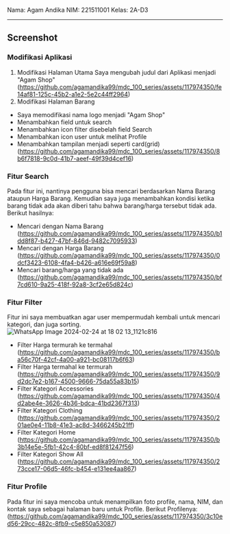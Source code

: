 Nama: Agam Andika
NIM: 221511001
Kelas: 2A-D3
***
## Screenshot
### Modifikasi Aplikasi
1. Modifikasi Halaman Utama
Saya mengubah judul dari Aplikasi menjadi "Agam Shop"
(https://github.com/agamandika99/mdc_100_series/assets/117974350/fe14af81-125c-45b2-a1e2-5e2c44ff2964)
2. Modifikasi Halaman Barang
- Saya memodifikasi nama logo menjadi "Agam Shop"
- Menambahkan field untuk search
- Menambahkan icon filter disebelah field Search
- Menambahkan icon user untuk melihat Profile
- Menambahkan tampilan menjadi seperti card(grid)
(https://github.com/agamandika99/mdc_100_series/assets/117974350/8b6f7818-9c0d-41b7-aeef-49f39d4cef16)
### Fitur Search
Pada fitur ini, nantinya pengguna bisa mencari berdasarkan Nama Barang ataupun Harga Barang. Kemudian saya juga menambahkan kondisi ketika barang tidak ada akan diberi tahu bahwa barang/harga tersebut tidak ada. 
Berikut hasilnya:
- Mencari dengan Nama Barang
(https://github.com/agamandika99/mdc_100_series/assets/117974350/b1dd8f87-b427-47bf-846d-9482c7095933)
- Mencari dengan Harga Barang
(https://github.com/agamandika99/mdc_100_series/assets/117974350/0dcf3423-6108-4fa4-b426-a616e69f59a8)
- Mencari barang/harga yang tidak ada
(https://github.com/agamandika99/mdc_100_series/assets/117974350/bf7cd610-9a25-418f-92a8-3cf2e65d824c)

### Fitur Filter
Fitur ini saya membuatkan agar user mempermudah kembali untuk mencari kategori, dan juga sorting.
![WhatsApp Image 2024-02-24 at 18 02 13_1121c816](https://github.com/agamandika99/mdc_100_series/assets/117974350/1643a81c-15c6-45f1-a24a-297b413dea18)

- Filter Harga termurah ke termahal
(https://github.com/agamandika99/mdc_100_series/assets/117974350/ba56c70f-42cf-4a00-a921-bc08117b6f63)
- Filter Harga termahal ke termurah
(https://github.com/agamandika99/mdc_100_series/assets/117974350/9d2dc7e2-b167-4500-9666-75da55a83b15)
- Filter Kategori Accessories
(https://github.com/agamandika99/mdc_100_series/assets/117974350/4d2abe4e-3626-4b36-bdca-41bd2367f313)
- Filter Kategori Clothing
(https://github.com/agamandika99/mdc_100_series/assets/117974350/201ae0e4-11b8-41e3-ac8d-3466245b21ff)
- Filter Kategori Home
(https://github.com/agamandika99/mdc_100_series/assets/117974350/b3b14e5e-5fb1-42c4-80bf-ed8f81247f56)
- Filter Kategori Show All
(https://github.com/agamandika99/mdc_100_series/assets/117974350/273cce17-06d5-46fc-b454-e131ee4aa867)

### Fitur Profile
Pada fitur ini saya mencoba untuk menampilkan foto profile, nama, NIM, dan kontak saya sebagai halaman baru untuk Profile.
Berikut Profilenya:
(https://github.com/agamandika99/mdc_100_series/assets/117974350/3c10ed56-29cc-482c-8fb9-c5e850a53087)
